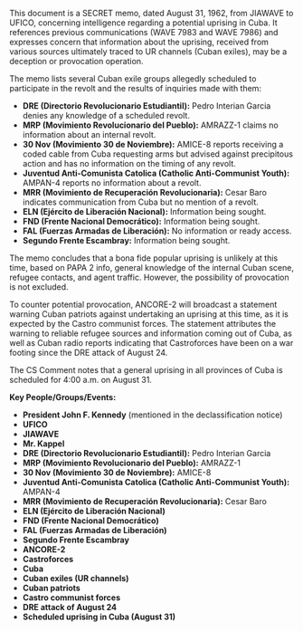 This document is a SECRET memo, dated August 31, 1962, from JIAWAVE to UFICO, concerning intelligence regarding a potential uprising in Cuba. It references previous communications (WAVE 7983 and WAVE 7986) and expresses concern that information about the uprising, received from various sources ultimately traced to UR channels (Cuban exiles), may be a deception or provocation operation.

The memo lists several Cuban exile groups allegedly scheduled to participate in the revolt and the results of inquiries made with them:

*   **DRE (Directorio Revolucionario Estudiantil):** Pedro Interian Garcia denies any knowledge of a scheduled revolt.
*   **MRP (Movimiento Revolucionario del Pueblo):** AMRAZZ-1 claims no information about an internal revolt.
*   **30 Nov (Movimiento 30 de Noviembre):** AMICE-8 reports receiving a coded cable from Cuba requesting arms but advised against precipitous action and has no information on the timing of any revolt.
*   **Juventud Anti-Comunista Catolica (Catholic Anti-Communist Youth):** AMPAN-4 reports no information about a revolt.
*   **MRR (Movimiento de Recuperación Revolucionaria):** Cesar Baro indicates communication from Cuba but no mention of a revolt.
*   **ELN (Ejército de Liberación Nacional):** Information being sought.
*   **FND (Frente Nacional Democrático):** Information being sought.
*   **FAL (Fuerzas Armadas de Liberación):** No information or ready access.
*   **Segundo Frente Escambray:** Information being sought.

The memo concludes that a bona fide popular uprising is unlikely at this time, based on PAPA 2 info, general knowledge of the internal Cuban scene, refugee contacts, and agent traffic. However, the possibility of provocation is not excluded.

To counter potential provocation, ANCORE-2 will broadcast a statement warning Cuban patriots against undertaking an uprising at this time, as it is expected by the Castro communist forces. The statement attributes the warning to reliable refugee sources and information coming out of Cuba, as well as Cuban radio reports indicating that Castroforces have been on a war footing since the DRE attack of August 24.

The CS Comment notes that a general uprising in all provinces of Cuba is scheduled for 4:00 a.m. on August 31.

**Key People/Groups/Events:**

*   **President John F. Kennedy** (mentioned in the declassification notice)
*   **UFICO**
*   **JIAWAVE**
*   **Mr. Kappel**
*   **DRE (Directorio Revolucionario Estudiantil):** Pedro Interian Garcia
*   **MRP (Movimiento Revolucionario del Pueblo):** AMRAZZ-1
*   **30 Nov (Movimiento 30 de Noviembre):** AMICE-8
*   **Juventud Anti-Comunista Catolica (Catholic Anti-Communist Youth):** AMPAN-4
*   **MRR (Movimiento de Recuperación Revolucionaria):** Cesar Baro
*   **ELN (Ejército de Liberación Nacional)**
*   **FND (Frente Nacional Democrático)**
*   **FAL (Fuerzas Armadas de Liberación)**
*   **Segundo Frente Escambray**
*   **ANCORE-2**
*   **Castroforces**
*   **Cuba**
*   **Cuban exiles (UR channels)**
*   **Cuban patriots**
*   **Castro communist forces**
*   **DRE attack of August 24**
*   **Scheduled uprising in Cuba (August 31)**
